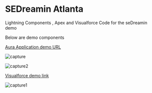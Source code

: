 # SEDreamin Atlanta
Lightning Components , Apex and Visualforce Code for the seDreamin demo 

<p> Below are demo components </p>

[Aura Application demo URL ](https://sedreambmo-dev-ed.lightning.force.com/c/SalesLeaderBoardApp.app)

![capture](https://cloud.githubusercontent.com/assets/2276156/12876744/96ee0c58-cdd4-11e5-86b6-f09f2dbc0e00.PNG)


![capture2](https://cloud.githubusercontent.com/assets/2276156/12876786/3df68430-cdd5-11e5-83df-5d3e09cb9092.PNG)

[Visualforce demo link  ](https://sedreambmo-dev-ed--c.na30.visual.force.com/apex/SalesLeaderBoard)

![capture1](https://cloud.githubusercontent.com/assets/2276156/12876763/df8080cc-cdd4-11e5-9493-57ff4d7b3ced.PNG)



